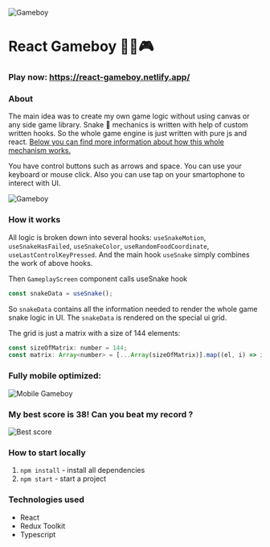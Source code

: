 ![Gameboy](https://i.imgur.com/5GqO4dn.png)

# React Gameboy 🐍🍎🎮

### Play now: https://react-gameboy.netlify.app/

### About

The main idea was to create my own game logic without using canvas or any side game library. Snake 🐍 mechanics is written with help of custom written hooks. So the whole game engine is just written with pure js and react. [Below you can find more information about how this whole mechanism works.](https://github.com/IlyaAgarishev/react-gameboy#how-it-works)

You have control buttons such as arrows and space. You can use your keyboard or mouse click. Also you can use tap on your smartophone to interect with UI.

![Gameboy](https://i.imgur.com/hc96tls.gif)

### How it works

All logic is broken down into several hooks: `useSnakeMotion`, `useSnakeHasFailed`, `useSnakeColor`, `useRandomFoodCoordinate`, `useLastControlKeyPressed`. And the main hook `useSnake` simply combines the work of above hooks.

Then `GameplayScreen` component calls useSnake hook

```javascript
const snakeData = useSnake();
```

So `snakeData` contains all the information needed to render the whole game snake logic in UI.
The `snakeData` is rendered on the special ui grid.

The grid is just a matrix with a size of 144 elements:

```javascript
const sizeOfMatrix: number = 144;
const matrix: Array<number> = [...Array(sizeOfMatrix)].map((el, i) => i);
```

### Fully mobile optimized:

![Mobile Gameboy](https://i.imgur.com/wowXW6C.gif)

### My best score is 38! Can you beat my record ?

![Best score](https://i.imgur.com/DDB9cvQ.png)

### How to start locally

1.  `npm install` - install all dependencies
2.  `npm start` - start a project

### Technologies used

- React
- Redux Toolkit
- Typescript

